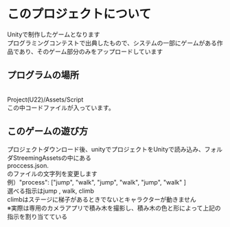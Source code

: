 # このプロジェクトについて
Unityで制作したゲームとなります
<br>プログラミングコンテストで出典したもので、システムの一部にゲームがある作品であり、そのゲーム部分のみをアップロードしています

## プログラムの場所  
<br>
Project(U22)/Assets/Script<br>
この中コードファイルが入っています。
<br>

## このゲームの遊び方
プロジェクトダウンロード後、unityでプロジェクトをUnityで読み込み、フォルダStreemingAssetsの中にある<br>
proccess.json.
<br>
のファイルの文字列を変更します
<br> 例）"process": ["jump", "walk", "jump", "walk", "jump", "walk" ]
<br> 選べる指示はjump , walk, climb
<br>climbはステージに梯子があるときでないとキャラクターが動きません
<br>※実際は専用のカメラアプリで積み木を撮影し、積み木の色と形によって上記の指示を割り当てている
